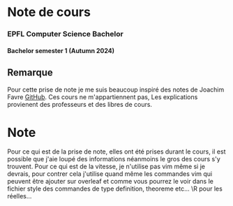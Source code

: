 # Note de cours


### EPFL Computer Science Bachelor
#### Bachelor semester 1 (Autumn 2024)

## Remarque
Pour cette prise de note je me suis beaucoup inspiré des notes de Joachim Favre [GitHub](https://github.com/JoachimFavre/UniversityNotes/tree/master). Ces cours ne m'appartiennent pas, Les explications provienent des professeurs et des libres de cours.

# Note
Pour ce qui est de la prise de note, elles ont été prises durant le cours, il est possible que j'aie loupé des informations néanmoins le gros des cours s'y trouvent. Pour ce qui est de la vitesse, je n'utilise pas vim même si je devrais, pour contrer cela j'utilise quand même les commandes vim qui peuvent être ajouter sur overleaf et comme vous pourrez le voir dans le fichier style des commandes de type definition, theoreme etc... \R pour les réelles... 
